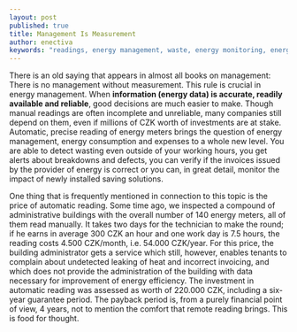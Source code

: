 ```yaml
---
layout: post
published: true
title: Management Is Measurement
author: enectiva
keywords: "readings, energy management, waste, energy monitoring, energy consumption"
---
```


There is an old saying that appears in almost all books on management: There is no management without measurement. This rule is crucial in energy management. When **information (energy data) is accurate, readily available and reliable**, good decisions are much easier to make. Though manual readings are often incomplete and unreliable, many companies still depend on them, even if millions of CZK worth of investments are at stake. Automatic, precise reading of energy meters brings the question of energy management, energy consumption and expenses to a whole new level. You are able to detect wasting even outside of your working hours, you get alerts about breakdowns and defects, you can verify if the invoices issued by the provider of energy is correct or you can, in great detail, monitor the impact of newly installed saving solutions. 

One thing that is frequently mentioned in connection to this topic is the price of automatic reading. Some time ago, we inspected a compound of administrative buildings with the overall number of 140 energy meters, all of them read manually. It takes two days for the technician to make the round; if he earns in average 300 CZK an hour and one work day is 7.5 hours, the reading costs 4.500 CZK/month, i.e. 54.000 CZK/year. For this price, the building administrator gets a service which still, however, enables tenants to complain about undetected leaking of heat and incorrect invoicing, and which does not provide the administration of the building with data necessary for improvement of energy efficiency. The investment in automatic reading was assessed as worth of 220.000 CZK, including a six-year guarantee period. The payback period is, from a purely financial point of view, 4 years, not to mention the comfort that remote reading brings. This is food for thought.



